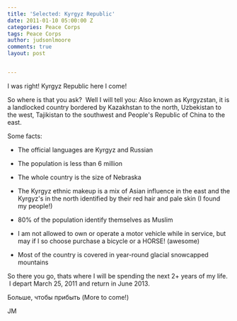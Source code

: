 ```yaml
---
title: 'Selected: Kyrgyz Republic'
date: 2011-01-10 05:00:00 Z
categories: Peace Corps
tags: Peace Corps
author: judsonlmoore
comments: true
layout: post


---
```


I was right! Kyrgyz Republic here I come!

So where is that you ask?  Well I will tell you: Also known as Kyrgyzstan, it is a landlocked country bordered by Kazakhstan to the north, Uzbekistan to the west, Tajikistan to the southwest and People's Republic of China to the east.

Some facts:

- The official languages are Kyrgyz and Russian

* The population is less than 6 million

- The whole country is the size of Nebraska

* The Kyrgyz ethnic makeup is a mix of Asian influence in the east and the Kyrgyz's in the north identified by their red hair and pale skin (I found my people!)

- 80% of the population identify themselves as Muslim

* I am not allowed to own or operate a motor vehicle while in service, but may if I so choose purchase a bicycle or a HORSE! (awesome)

- Most of the country is covered in year-round glacial snowcapped mountains

So there you go, thats where I will be spending the next 2+ years of my life.  I depart March 25, 2011 and return in June 2013.

Больше, чтобы прибыть (More to come!)

JM
